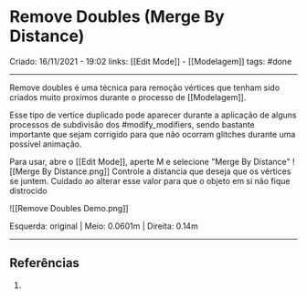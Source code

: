 # Remove Doubles (Merge By Distance)
Criado: 16/11/2021 - 19:02
links: [[Edit Mode]] - [[Modelagem]]
tags: #done 

---

Remove doubles é uma técnica para remoção vértices que tenham sido criados muito proximos durante o processo de [[Modelagem]].

Esse tipo de vertice duplicado pode aparecer durante a aplicação de alguns processos de subdivisão dos #modify_modifiers, sendo bastante importante que sejam corrigido para que não ocorram glitches durante uma possível animação.

Para usar, abre o [[Edit Mode]], aperte M e selecione "Merge By Distance"
![[Merge By Distance.png]]
Controle a distancia que deseja que os vértices se juntem. Cuidado ao alterar esse valor para que o objeto em si não fique distrocido

![[Remove Doubles Demo.png]]

Esquerda: original | Meio: 0.0601m | Direita: 0.14m


---
## Referências
1.
